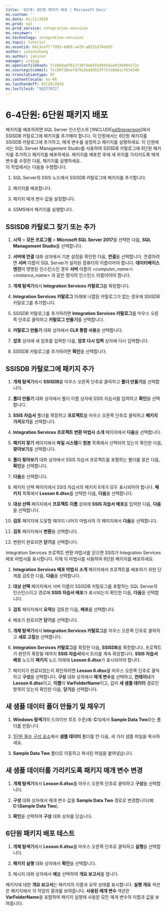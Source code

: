 ```yaml
---
title: '4단계: 6단원 패키지 배포 | Microsoft Docs'
ms.custom: ''
ms.date: 01/11/2019
ms.prod: sql
ms.prod_service: integration-services
ms.reviewer: ''
ms.technology: integration-services
ms.topic: tutorial
ms.assetid: b613cef7-7993-4d89-a429-a8251d74d435
author: janinezhang
ms.author: janinez
manager: craigg
ms.openlocfilehash: fc16bdad7012738fde65fbd695dae019d9d41f2c
ms.sourcegitcommit: 7ccb8f28eafd79a1bddd523f71fe8b61c7634349
ms.translationtype: HT
ms.contentlocale: ko-KR
ms.lasthandoff: 03/20/2019
ms.locfileid: "58277072"
---
```

# <a name="lesson-6-4-deploy-the-lesson-6-package"></a>6-4단원: 6단원 패키지 배포

패키지를 배포하려면 SQL Server 인스턴스의 [!INCLUDE[ssISnoversion](../includes/ssisnoversion-md.md)]에서 SSISDB 카탈로그에 패키지를 추가해야 합니다. 이 단원에서는 6단원 패키지를 SSISDB 카탈로그에 추가하고, 매개 변수를 설정하고 패키지를 실행하세요. 이 단원에서는 SQL Server Management Studio를 사용하여 SSISDB 카탈로그에 6단원 패키지를 추가하고 패키지를 배포하세요. 패키지를 배포한 후에 새 위치를 가리키도록 매개 변수를 수정한 다음, 패키지를 실행하세요.   
이 작업에서는 다음을 수행합니다.  

1. SQL Server의 SSIS 노드에서 SSISDB 카탈로그에 패키지를 추가합니다.  
  
2. 패키지를 배포합니다.  
  
3. 패키지 매개 변수 값을 설정합니다.  

4. SSMS에서 패키지를 실행합니다.  
  
## <a name="locate-or-add-the-ssisdb-catalog"></a>SSISDB 카탈로그 찾기 또는 추가  
  
1.  **시작** > **모든 프로그램** > **Microsoft SQL Server 2017**을 선택한 다음, **SQL Management Studio**를 선택합니다.  
  
2.  **서버에 연결** 대화 상자에서 기본 설정을 확인한 다음, **연결**을 선택합니다. 연결하려면 **서버** 이름이 SQL Server가 설치된 컴퓨터의 이름이어야 합니다. **데이터베이스 엔진**이 명명된 인스턴스인 경우 **서버** 이름이 *\<computer_name>\\\<instance_name>* 과 같은 형식의 인스턴스 이름이어야 합니다. 
  
3.  **개체 탐색기**에서 **Integration Services 카탈로그**를 확장합니다.  
  
4.  **Integration Services 카탈로그** 아래에 나열된 카탈로그가 없는 경우에 SSISDB 카탈로그를 추가합니다.  
  
5.  SSISDB 카탈로그를 추가하려면 **Integration Services 카탈로그**를 마우스 오른쪽 단추로 클릭하고 **카탈로그 만들기**를 선택합니다.  
  
6.  **카탈로그 만들기** 대화 상자에서 **CLR 통합 사용**을 선택합니다.  
  
7.  **암호** 상자에 새 암호를 입력한 다음, **암호 다시 입력** 상자에 다시 입력합니다. 
  
8.  SSISDB 카탈로그를 추가하려면 **확인**을 선택합니다.  
  
## <a name="add-the-package-to-the-ssisdb-catalog"></a>SSISDB 카탈로그에 패키지 추가  
  
1.  **개체 탐색기**에서 **SSISDB**를 마우스 오른쪽 단추로 클릭하고 **폴더 만들기**를 선택합니다.  
  
2.  **폴더 만들기** 대화 상자에서 폴더 이름 상자에 SSIS 자습서를 입력하고 **확인**을 선택합니다.  
  
3.  **SSIS 자습서** 폴더를 확장하고 **프로젝트**를 마우스 오른쪽 단추로 클릭하고 **패키지 가져오기**를 선택합니다.  
  
4.  **Integration Services 프로젝트 변환 마법사** **소개** 페이지에서 **다음**을 선택합니다.  
  
5.  **패키지 찾기** 페이지에서 **파일 시스템**이 **원본** 목록에서 선택되어 있는지 확인한 다음, **찾아보기**를 선택합니다.  
  
6.  **폴더 찾아보기** 대화 상자에서 SSIS 자습서 프로젝트를 포함하는 폴더를 찾은 다음, **확인**을 선택합니다.  
  
7.  **다음**을 선택합니다.  
  
8.  패키지 선택 페이지에서 SSIS 자습서의 패키지 6개가 모두 표시되어야 합니다. **패키지** 목록에서 **Lesson 6.dtsx**를 선택한 다음, **다음**을 선택합니다.  
  
9. **대상 선택** 페이지에서 **프로젝트 이름** 상자에 **SSIS 자습서 배포**를 입력한 다음, **다음**을 선택합니다.

10. **검토** 페이지에 도달할 때까지 나머지 마법사의 각 페이지에서 **다음**을 선택합니다.  
  
11. **검토** 페이지에서 **변환**을 선택합니다.  
  
12. 변환이 완료되면 **닫기**를 선택합니다.  
  
Integration Services 프로젝트 변환 마법사를 닫으면 SSIS가 Integration Services 배포 마법사를 표시합니다. 이제 이 마법사를 사용하여 6단원 패키지를 배포하세요.  
  
1.  **Integration Services 배포 마법사** **소개** 페이지에서 프로젝트를 배포하기 위한 단계를 검토한 다음, **다음**을 선택합니다.  
  
2.  **대상 선택** 페이지에서 서버 이름이 SSISDB 카탈로그를 포함하는 SQL Server의 인스턴스이고 경로에 **SSIS 자습서 배포**가 표시되는지 확인한 다음, **다음**을 선택합니다.  
  
3.  **검토** 페이지에서 **요약**을 검토한 다음, **배포**를 선택합니다.  
  
4.  배포가 완료되면 **닫기**를 선택합니다.  
  
5.  **개체 탐색기**에서 **Integration Services 카탈로그**를 마우스 오른쪽 단추로 클릭하고 **새로 고침**을 선택합니다.  
  
6.  **Integration Services 카탈로그**를 확장한 다음, **SSISDB**를 확장합니다. 프로젝트가 완전히 확장될 때까지 **SSIS 자습서**에서 트리를 계속 확장합니다. **SSIS 자습서 배포** 노드의 **패키지** 노드 아래에 **Lesson 6.dtsx**가 표시되어야 합니다.  
  
7.  패키지가 완료되었는지 확인하려면 **Lesson 6.dtsx**를 마우스 오른쪽 단추로 클릭하고 **구성**을 선택합니다. **구성** 대화 상자에서 **매개 변수**를 선택하고, **컨테이너**가 **Lesson 6.dtsx**이고, **이름**이 **VarFolderName**이고, 값이 **새 샘플 데이터** 경로인 항목이 있는지 확인한 다음, **닫기**를 선택합니다.  
  
## <a name="create-and-populate-a-new-sample-data-folder"></a>새 샘플 데이터 폴더 만들기 및 채우기  
  
1.  **Windows 탐색기**의 드라이브 루트 수준(예: **C:\\**)에서 **Sample Data Two**라는 폴더를 만듭니다.  
  
2.  [1단원 필수 구성 요소](../integration-services/lesson-1-create-a-project-and-basic-package-with-ssis.md#prerequisites)에서 **샘플 데이터** 폴더를 연 다음, 세 가지 샘플 파일을 복사하세요.  
  
3.  **Sample Data Two** 폴더로 이동하고 복사된 파일을 붙여넣습니다.  
  
## <a name="change-the-package-parameter-to-point-to-the-new-sample-data"></a>새 샘플 데이터를 가리키도록 패키지 매개 변수 변경  
  
1.  **개체 탐색기**에서 **Lesson 6.dtsx**를 마우스 오른쪽 단추로 클릭하고 **구성**을 선택합니다.  
  
2.  **구성** 대화 상자에서 매개 변수 값을 **Sample Data Two** 경로로 변경합니다(예: **C:\\Sample Data Two**).  
  
3.  **확인**을 선택하여 **구성** 대화 상자를 닫습니다.  
  
## <a name="test-the-lesson-6-package-deployment"></a>6단원 패키지 배포 테스트  
  
1.  **개체 탐색기**에서 **Lesson 6.dtsx**를 마우스 오른쪽 단추로 클릭하고 **실행**을 선택합니다.  
  
2.  **패키지 실행** 대화 상자에서 **확인**을 선택합니다.  
  
3.  메시지 대화 상자에서 **예**를 선택하여 **개요 보고서**를 엽니다.  
  
패키지에 대한 **개요 보고서**는 패키지의 이름과 요약 상태를 표시합니다. **실행 개요** 섹션은 패키지에서 각 작업의 결과를 보여줍니다. **사용된 매개 변수** 섹션은 **VarFolderName**을 포함하여 패키지 실행에 사용된 모든 매개 변수의 이름과 값을 보여줍니다.  
  
